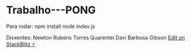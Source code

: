 # Trabalho---PONG

Para rodar:
npm install
node index.js

Disxentes:
Newton Rubens Torres Quarentei
Davi Barbosa Gibson
[Edit on StackBlitz ⚡️](https://stackblitz.com/edit/node-rqeqfi)
